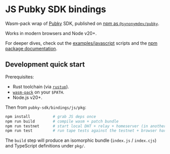 # JS Pubky SDK bindings

Wasm-pack wrap of [Pubky](https://github.com/pubky/pubky-core) SDK, published on
[npm as `@synonymdev/pubky`](https://www.npmjs.com/package/@synonymdev/pubky).

Works in modern browsers and Node v20+.

For deeper dives, check out the
[examples/javascript](../../../examples/javascript) scripts and the
[npm package documentation](pkg/README.md).

## Development quick start

Prerequisites:

- Rust toolchain (via [`rustup`](https://rustup.rs/)).
- [`wasm-pack`](https://rustwasm.github.io/wasm-pack/installer/) on your `$PATH`.
- Node.js v20+.

Then from `pubky-sdk/bindings/js/pkg`:

```bash
npm install          # grab JS deps once
npm run build        # compile wasm + patch bundle
npm run testnet      # start local DHT + relay + homeserver (in another terminal)
npm run test         # run tape tests against the testnet + browser harness
```

The `build` step will produce an isomorphic bundle (`index.js` / `index.cjs`) and
TypeScript definitions under `pkg/`.
